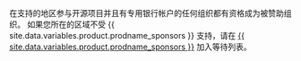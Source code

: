 在支持的地区参与开源项目并且有专用银行帐户的任何组织都有资格成为被赞助组织。 如果您所在的区域不受 {{ site.data.variables.product.prodname_sponsors }} 支持，请在 [{{ site.data.variables.product.prodname_sponsors }}](https://github.com/sponsors) 加入等待列表。
